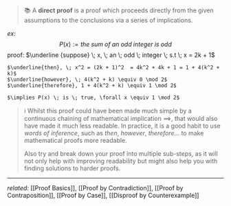 > 📚 A **direct proof** is a proof which proceeds directly from the given assumptions to the conclusions via a series of implications.

*ex:*
$$P(x):= the \; sum \; of \; an\; odd \; integer \; is \; odd$$
proof:
	$\underline {suppose} \; x, \; an \; odd \; integer \; s.t \; x = 2k + 1$
	
	$\underline{then}, \; x^2 = (2k + 1)^2  = 4k^2 + 4k + 1 = 1 + 4(k^2 + k)$
	$\underline{however}, \; 4(k^2 + k) \equiv 0 \mod 2$
	$\underline{therefore}, 1 + 4(k^2 + k) \equiv 1 \mod 2$
	
	$\implies P(x) \; is \; true, \forall x \equiv 1 \mod 2$

> ℹ️ Whilst this proof could have been made much simple by a continuous chaining of mathematical implication $\implies$, that would also have made it much less readable. In practice, it is a good habit to use *words of inference*, such as *then*, *however*, *therefore*... to make mathematical proofs more readable. 
> 
> Also try and break down your proof into multiple sub-steps, as it will not only help with improving readability but might also help you with finding solutions to harder proofs.

---
*related:* [[Proof Basics]], [[Proof by Contradiction]], [[Proof by Contraposition]], [[Proof by Case]], [[Disproof by Counterexample]]